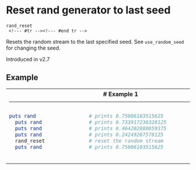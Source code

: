 # Reset rand generator to last seed

```
rand_reset 
 <!--- #tr --><!--- #end tr -->
```


Resets the random stream to the last specified seed. See `use_random_seed` for changing the seed.

Introduced in v2.7

## Example

<table class="examples">
<tr>
<th colspan="2" class="even head"># Example 1 ──────────────────────────────────────────────────────</th>
</tr>
<tr>
<td class="even">

```ruby
puts rand
  puts rand
  puts rand
  puts rand
  rand_reset 
  puts rand



```

</td>
<td class="even">

<!--- #tr -->
```ruby
# prints 0.75006103515625
# prints 0.733917236328125
# prints 0.464202880859375
# prints 0.24249267578125
# reset the random stream
# prints 0.75006103515625



```
<!--- #end tr -->

</td>
</tr>
</table>

